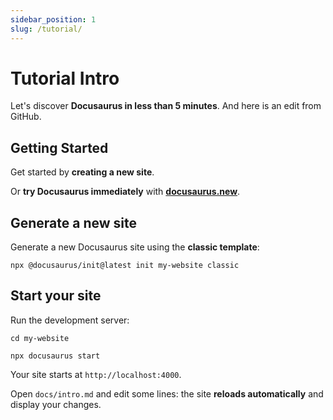 ```yaml
---
sidebar_position: 1
slug: /tutorial/
---
```


# Tutorial Intro

Let's discover **Docusaurus in less than 5 minutes**. And here is an edit from GitHub.

## Getting Started

Get started by **creating a new site**.

Or **try Docusaurus immediately** with **[docusaurus.new](https://docusaurus.new)**.

## Generate a new site

Generate a new Docusaurus site using the **classic template**:

```shell
npx @docusaurus/init@latest init my-website classic
```

## Start your site

Run the development server:

```shell
cd my-website

npx docusaurus start
```

Your site starts at `http://localhost:4000`.

Open `docs/intro.md` and edit some lines: the site **reloads automatically** and display your changes.
